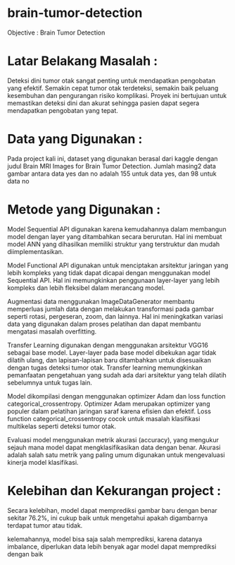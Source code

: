 # brain-tumor-detection
Objective : Brain Tumor Detection

# Latar Belakang Masalah :
Deteksi dini tumor otak sangat penting untuk mendapatkan pengobatan yang efektif. Semakin cepat tumor otak terdeteksi, semakin baik peluang kesembuhan dan pengurangan risiko komplikasi. Proyek ini bertujuan untuk memastikan deteksi dini dan akurat sehingga pasien dapat segera mendapatkan pengobatan yang tepat.

# Data yang Digunakan :
Pada project kali ini, dataset yang digunakan berasal dari kaggle dengan judul Brain MRI Images for Brain Tumor Detection. Jumlah masing2 data gambar antara data yes dan no adalah 155 untuk data yes, dan 98 untuk data no

# Metode yang Digunakan :
Model Sequential API digunakan karena kemudahannya dalam membangun model dengan layer yang ditambahkan secara berurutan. Hal ini membuat model ANN yang dihasilkan memiliki struktur yang terstruktur dan mudah diimplementasikan.

Model Functional API digunakan untuk menciptakan arsitektur jaringan yang lebih kompleks yang tidak dapat dicapai dengan menggunakan model Sequential API. Hal ini memungkinkan penggunaan layer-layer yang lebih kompleks dan lebih fleksibel dalam merancang model.

Augmentasi data menggunakan ImageDataGenerator membantu memperluas jumlah data dengan melakukan transformasi pada gambar seperti rotasi, pergeseran, zoom, dan lainnya. Hal ini meningkatkan variasi data yang digunakan dalam proses pelatihan dan dapat membantu mengatasi masalah overfitting.

Transfer Learning digunakan dengan menggunakan arsitektur VGG16 sebagai base model. Layer-layer pada base model dibekukan agar tidak dilatih ulang, dan lapisan-lapisan baru ditambahkan untuk disesuaikan dengan tugas deteksi tumor otak. Transfer learning memungkinkan pemanfaatan pengetahuan yang sudah ada dari arsitektur yang telah dilatih sebelumnya untuk tugas lain.

Model dikompilasi dengan menggunakan optimizer Adam dan loss function categorical_crossentropy. Optimizer Adam merupakan optimizer yang populer dalam pelatihan jaringan saraf karena efisien dan efektif. Loss function categorical_crossentropy cocok untuk masalah klasifikasi multikelas seperti deteksi tumor otak.

Evaluasi model menggunakan metrik akurasi (accuracy), yang mengukur sejauh mana model dapat mengklasifikasikan data dengan benar. Akurasi adalah salah satu metrik yang paling umum digunakan untuk mengevaluasi kinerja model klasifikasi.

# Kelebihan dan Kekurangan project :
Secara kelebihan, model dapat memprediksi gambar baru dengan benar sekitar 76.2%, ini cukup baik untuk mengetahui apakah digambarnya terdapat tumor atau tidak.

kelemahannya, model bisa saja salah memprediksi, karena datanya imbalance, diperlukan data lebih benyak agar model dapat memprediksi dengan baik
